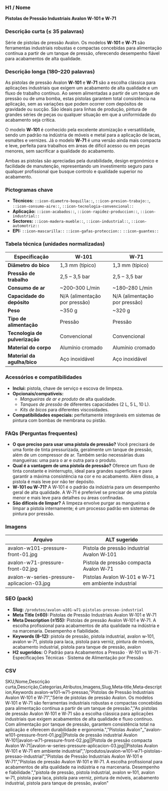 ### H1 / Nome
**Pistolas de Pressão Industriais Avalon W‑101 e W‑71**

### Descrição curta (≤ 35 palavras)
Série de pistolas de pressão Avalon. Os modelos **W‑101** e **W‑71** são ferramentas industriais robustas e compactas concebidas para alimentação contínua a partir de um tanque de pressão, oferecendo desempenho fiável para acabamentos de alta qualidade.

### Descrição longa (180–220 palavras)
As pistolas de pressão Avalon **W‑101** e **W‑71** são a escolha clássica para aplicações industriais que exigem um acabamento de alta qualidade e um fluxo de trabalho contínuo. Ao serem alimentadas a partir de um tanque de pressão ou de uma bomba, estas pistolas garantem total consistência na aplicação, sem as variações que podem ocorrer com depósitos de gravidade ou sucção. São ideais para linhas de produção, pintura de grandes séries de peças ou qualquer situação em que a uniformidade do acabamento seja crítica.

O modelo **W‑101** é conhecido pela excelente atomização e versatilidade, sendo um padrão na indústria de móveis e metal para a aplicação de lacas, esmaltes e vernizes. Já o modelo **W‑71** é uma versão ainda mais compacta e leve, perfeita para trabalhos em áreas de difícil acesso ou em peças menores, sem sacrificar a qualidade do acabamento.

Ambas as pistolas são apreciadas pela durabilidade, design ergonómico e facilidade de manutenção, representando um investimento seguro para qualquer profissional que busque controlo e qualidade superior no acabamento.

### Pictogramas chave
- **Técnicos:** `::icon-diametro-boquilla::`, `::icon-presion-trabajo::`, `::icon-consumo-aire::`, `::icon-tecnologia-convencional::`
- **Aplicação:** `::icon-acabados::`, `::icon-rapidez-produccion::`, `::icon-industrial::`
- **Sectores:** `::icon-madera-mueble::`, `::icon-industrial::`, `::icon-automotriz::`
- **EPI:** `::icon-mascarilla::` `::icon-gafas-proteccion::` `::icon-guantes::`

### Tabela técnica (unidades normalizadas)
| **Especificação**            | **W‑101**                           | **W‑71**                           |
|------------------------------|-------------------------------------|-------------------------------------|
| **Diâmetro do bico**         | 1,3 mm (típico)                      | 1,3 mm (típico)                      |
| **Pressão de trabalho**      | 2,5 – 3,5 bar                        | 2,5 – 3,5 bar                        |
| **Consumo de ar**            | ~200–300 L/min                       | ~180–280 L/min                       |
| **Capacidade do depósito**   | N/A (alimentação por pressão)        | N/A (alimentação por pressão)        |
| **Peso**                     | ~350 g                               | ~320 g                               |
| **Tipo de alimentação**      | Pressão                              | Pressão                              |
| **Tecnologia de pulverização** | Convencional                        | Convencional                        |
| **Material do corpo**        | Alumínio cromado                     | Alumínio cromado                     |
| **Material da agulha/bico**  | Aço inoxidável                       | Aço inoxidável                       |

### Acessórios e compatibilidades
- **Inclui:** pistola, chave de serviço e escova de limpeza.
- **Opcionais/compatíveis:**
  - *Mangueiras de ar e produto* de alta qualidade.
  - *Tanques de pressão* de diferentes capacidades (2 L, 5 L, 10 L).
  - *Kits de bicos* para diferentes viscosidades.
- **Compatibilidades especiais:** perfeitamente integráveis em sistemas de pintura com bombas de membrana ou pistão.

### FAQs (Perguntas frequentes)
- **O que preciso para usar uma pistola de pressão?** Você precisará de uma fonte de tinta pressurizada, geralmente um tanque de pressão, além de um compressor de ar. Também serão necessárias duas mangueiras: uma para o ar e outra para o produto.
- **Qual é a vantagem de uma pistola de pressão?** Oferece um fluxo de tinta constante e ininterrupto, ideal para grandes superfícies e para garantir a máxima consistência na cor e no acabamento. Além disso, a pistola é mais leve por não ter depósito.
- **W‑101 ou W‑71?** A W‑101 é o padrão da indústria para um desempenho geral de alta qualidade. A W‑71 é preferível se precisar de uma pistola menor e mais leve para detalhes ou áreas confinadas.
- **São difíceis de limpar?** A limpeza envolve purgar as mangueiras e limpar a pistola internamente; é um processo padrão em sistemas de pintura por pressão.

### Imagens
| Arquivo                           | ALT sugerido                                                       |
|----------------------------------|--------------------------------------------------------------------|
| avalon-w101-pressure-front-01.jpg| Pistola de pressão industrial Avalon W‑101                         |
| avalon-w71-pressure-front-02.jpg | Pistola de pressão compacta Avalon W‑71                           |
| avalon-w-series-pressure-aplicacion-03.jpg | Pistolas Avalon W‑101 e W‑71 em ambiente industrial        |

### SEO (pack)
- **Slug:** `/produtos/avalon-w101-w71-pistolas-pressao-industrial`
- **Meta Title (≤60):** Pistolas de Pressão Industriais Avalon W‑101 e W‑71
- **Meta Description (≤155):** Pistolas de pressão Avalon W‑101 e W‑71. A escolha profissional para acabamentos de alta qualidade na indústria e na marcenaria. Desempenho e fiabilidade.
- **Keywords (8–12):** pistola de pressão, pistola industrial, avalon w‑101, avalon w‑71, pistola para laca, pistola para verniz, pintura de móveis, acabamento industrial, pistola para tanque de pressão, avalon
- **H2 sugeridos:** O Padrão para Acabamentos a Pressão · W‑101 vs W‑71 · Especificações Técnicas · Sistema de Alimentação por Pressão

### CSV
SKU,Nome,Descrição curta,Descrição,Categorias,Atributos,Imagens,Slug,Meta‑title,Meta‑description,Keywords
avalon-w101-w71-pressao,"Pistolas de Pressão Industriais Avalon W‑101 e W‑71","Série de pistolas de pressão Avalon. Os modelos W‑101 e W‑71 são ferramentas industriais robustas e compactas concebidas para alimentação contínua a partir de um tanque de pressão.","As pistolas de pressão Avalon W‑101 e W‑71 são a escolha clássica para aplicações industriais que exigem acabamentos de alta qualidade e fluxo contínuo. Com alimentação por tanque de pressão, garantem consistência total na aplicação e oferecem durabilidade e ergonomia.","Pistolas Avalon",,"avalon-w101-pressure-front-01.jpg||Pistola de pressão industrial Avalon W‑101|avalon-w71-pressure-front-02.jpg||Pistola de pressão compacta Avalon W‑71|avalon-w-series-pressure-aplicacion-03.jpg||Pistolas Avalon W‑101 e W‑71 em ambiente industrial","/produtos/avalon-w101-w71-pistolas-pressao-industrial","Pistolas de Pressão Industriais Avalon W‑101 e W‑71","Pistolas de pressão Avalon W‑101 e W‑71. A escolha profissional para acabamentos de alta qualidade na indústria e na marcenaria. Desempenho e fiabilidade.","pistola de pressão, pistola industrial, avalon w‑101, avalon w‑71, pistola para laca, pistola para verniz, pintura de móveis, acabamento industrial, pistola para tanque de pressão, avalon"